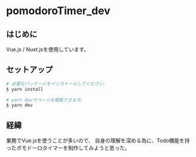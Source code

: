 # pomodoroTimer_dev

## はじめに
Vue.js / Nuxt.jsを使用しています。

## セットアップ

```bash
# 必要なパッケージをインストールしてください。
$ yarn install

# yarn devでページを閲覧できます。
$ yarn dev

```

## 経緯
業務でVue.jsを使うことが多いので、
自身の理解を深める為に、Todo機能を持ったポモドーロタイマーを制作してみようと思った。
